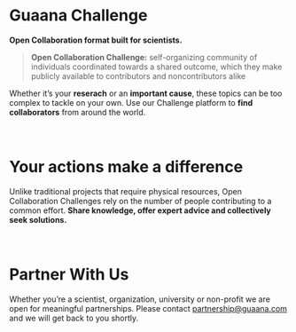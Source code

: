 # Guaana Challenge

**Open Collaboration format built for scientists.**

>**Open Collaboration Challenge:** self-organizing community of individuals coordinated towards a shared outcome, which they make publicly available to contributors and noncontributors alike

Whether it’s your **reserach** or an **important cause**, these topics can be too complex to tackle on your own. Use our Challenge platform to **find collaborators** from around the world.
</br></br></br>

# Your actions make a difference

Unlike traditional projects that require physical resources, Open Collaboration Challenges rely on the number of people contributing to a common effort. **Share knowledge, offer expert advice and collectively seek solutions.**
</br></br></br>

# Partner With Us

Whether you’re a scientist, organization, university or non-profit we are open for meaningful partnerships. Please contact <partnership@guaana.com> and we will get back to you shortly.
